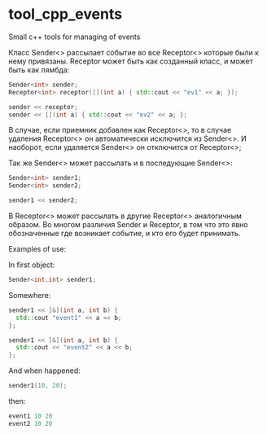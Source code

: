 # tool_cpp_events
Small c++ tools for managing of events

Класс Sender<> рассылает событие во все Receptor<> которые были
к нему привязаны. Receptor может быть как созданный класс, и
может быть как лямбда:

```cpp
Sender<int> sender;
Receptor<int> receptor([](int a) { std::cout << "ev1" << a; });

sender << receptor;
sender << [](int a) { std::cout << "ev2" << a; };
```

В случае, если приемник добавлен как Receptor<>,
то в случае удаления Receptor<> он автоматически
исключится из Sender<>. И наоборот, если удаляется
Sender<> он отключится от Receptor<>;

Так же Sender<> может рассылать и в последующие Sender<>:

```cpp
Sender<int> sender1;
Sender<int> sender2;

sender1 << sender2;
```

B Receptor<> может рассылать в другие Receptor<> аналогичным образом.
Во многом различия Sender и Receptor, в том что это явно обозначенные
где возникает событие, и кто его будет принимать.


Examples of use:

In first object:
```cpp
Sender<int,int> sender1;
```

Somewhere:
```cpp
sender1 << [&](int a, int b) {
  std::cout "event1" << a << b;
};

sender1 << [&](int a, int b) {
  std::cout << "event2" << a << b;
};
```
And when happened:
```cpp
sender1(10, 20);
```
then:
```cpp
event1 10 20
event2 10 20
```



